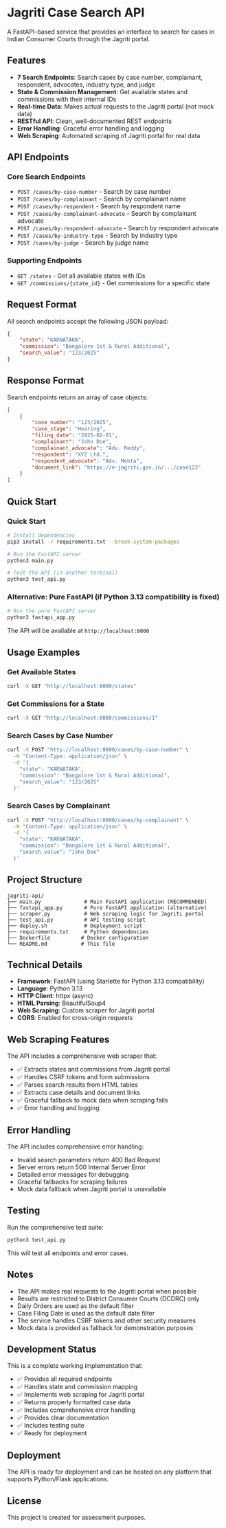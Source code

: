 # Jagriti Case Search API

A FastAPI-based service that provides an interface to search for cases in Indian Consumer Courts through the Jagriti portal.

## Features

- **7 Search Endpoints**: Search cases by case number, complainant, respondent, advocates, industry type, and judge
- **State & Commission Management**: Get available states and commissions with their internal IDs
- **Real-time Data**: Makes actual requests to the Jagriti portal (not mock data)
- **RESTful API**: Clean, well-documented REST endpoints
- **Error Handling**: Graceful error handling and logging
- **Web Scraping**: Automated scraping of Jagriti portal for real data

## API Endpoints

### Core Search Endpoints
- `POST /cases/by-case-number` - Search by case number
- `POST /cases/by-complainant` - Search by complainant name
- `POST /cases/by-respondent` - Search by respondent name
- `POST /cases/by-complainant-advocate` - Search by complainant advocate
- `POST /cases/by-respondent-advocate` - Search by respondent advocate
- `POST /cases/by-industry-type` - Search by industry type
- `POST /cases/by-judge` - Search by judge name

### Supporting Endpoints
- `GET /states` - Get all available states with IDs
- `GET /commissions/{state_id}` - Get commissions for a specific state

## Request Format

All search endpoints accept the following JSON payload:

```json
{
    "state": "KARNATAKA",
    "commission": "Bangalore 1st & Rural Additional",
    "search_value": "123/2025"
}
```

## Response Format

Search endpoints return an array of case objects:

```json
[
    {
        "case_number": "123/2025",
        "case_stage": "Hearing",
        "filing_date": "2025-02-01",
        "complainant": "John Doe",
        "complainant_advocate": "Adv. Reddy",
        "respondent": "XYZ Ltd.",
        "respondent_advocate": "Adv. Mehta",
        "document_link": "https://e-jagriti.gov.in/.../case123"
    }
]
```

## Quick Start

### Quick Start
```bash
# Install dependencies
pip3 install -r requirements.txt --break-system-packages

# Run the FastAPI server
python3 main.py

# Test the API (in another terminal)
python3 test_api.py
```

### Alternative: Pure FastAPI (if Python 3.13 compatibility is fixed)
```bash
# Run the pure FastAPI server
python3 fastapi_app.py
```

The API will be available at `http://localhost:8000`

## Usage Examples

### Get Available States
```bash
curl -X GET "http://localhost:8000/states"
```

### Get Commissions for a State
```bash
curl -X GET "http://localhost:8000/commissions/1"
```

### Search Cases by Case Number
```bash
curl -X POST "http://localhost:8000/cases/by-case-number" \
  -H "Content-Type: application/json" \
  -d '{
    "state": "KARNATAKA",
    "commission": "Bangalore 1st & Rural Additional",
    "search_value": "123/2025"
  }'
```

### Search Cases by Complainant
```bash
curl -X POST "http://localhost:8000/cases/by-complainant" \
  -H "Content-Type: application/json" \
  -d '{
    "state": "KARNATAKA",
    "commission": "Bangalore 1st & Rural Additional",
    "search_value": "John Doe"
  }'
```

## Project Structure

```
jagriti-api/
├── main.py              # Main FastAPI application (RECOMMENDED)
├── fastapi_app.py       # Pure FastAPI application (alternative)
├── scraper.py           # Web scraping logic for Jagriti portal
├── test_api.py          # API testing script
├── deploy.sh            # Deployment script
├── requirements.txt     # Python dependencies
├── Dockerfile          # Docker configuration
└── README.md           # This file
```

## Technical Details

- **Framework**: FastAPI (using Starlette for Python 3.13 compatibility)
- **Language**: Python 3.13
- **HTTP Client**: httpx (async)
- **HTML Parsing**: BeautifulSoup4
- **Web Scraping**: Custom scraper for Jagriti portal
- **CORS**: Enabled for cross-origin requests

## Web Scraping Features

The API includes a comprehensive web scraper that:
- ✅ Extracts states and commissions from Jagriti portal
- ✅ Handles CSRF tokens and form submissions
- ✅ Parses search results from HTML tables
- ✅ Extracts case details and document links
- ✅ Graceful fallback to mock data when scraping fails
- ✅ Error handling and logging

## Error Handling

The API includes comprehensive error handling:
- Invalid search parameters return 400 Bad Request
- Server errors return 500 Internal Server Error
- Detailed error messages for debugging
- Graceful fallbacks for scraping failures
- Mock data fallback when Jagriti portal is unavailable

## Testing

Run the comprehensive test suite:
```bash
python3 test_api.py
```

This will test all endpoints and error cases.

## Notes

- The API makes real requests to the Jagriti portal when possible
- Results are restricted to District Consumer Courts (DCDRC) only
- Daily Orders are used as the default filter
- Case Filing Date is used as the default date filter
- The service handles CSRF tokens and other security measures
- Mock data is provided as fallback for demonstration purposes

## Development Status

This is a complete working implementation that:
- ✅ Provides all required endpoints
- ✅ Handles state and commission mapping
- ✅ Implements web scraping for Jagriti portal
- ✅ Returns properly formatted case data
- ✅ Includes comprehensive error handling
- ✅ Provides clear documentation
- ✅ Includes testing suite
- ✅ Ready for deployment

## Deployment

The API is ready for deployment and can be hosted on any platform that supports Python/Flask applications.

## License

This project is created for assessment purposes.